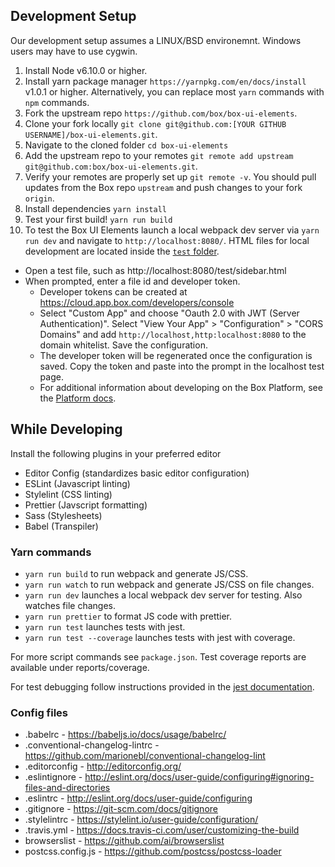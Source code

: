Development Setup
-----------------

Our development setup assumes a LINUX/BSD environemnt. Windows users may have to use cygwin.

1. Install Node v6.10.0 or higher.
2. Install yarn package manager `https://yarnpkg.com/en/docs/install` v1.0.1 or higher. Alternatively, you can replace most `yarn` commands with `npm` commands.
2. Fork the upstream repo `https://github.com/box/box-ui-elements`.
3. Clone your fork locally `git clone git@github.com:[YOUR GITHUB USERNAME]/box-ui-elements.git`.
4. Navigate to the cloned folder `cd box-ui-elements`
5. Add the upstream repo to your remotes `git remote add upstream git@github.com:box/box-ui-elements.git`.
6. Verify your remotes are properly set up `git remote -v`. You should pull updates from the Box repo `upstream` and push changes to your fork `origin`.
7. Install dependencies `yarn install`
8. Test your first build! `yarn run build`
9. To test the Box UI Elements launch a local webpack dev server via `yarn run dev` and navigate to `http://localhost:8080/`. HTML files for local development are located inside the [`test` folder](http://localhost:8080/test).
  - Open a test file, such as http://localhost:8080/test/sidebar.html
  - When prompted, enter a file id and developer token.
    - Developer tokens can be created at https://cloud.app.box.com/developers/console
    - Select "Custom App" and choose "Oauth 2.0 with JWT (Server Authentication)". Select "View Your App" > "Configuration" > "CORS Domains" and add `http://localhost,http:localhost:8080` to the domain whitelist. Save the configuration.
    - The developer token will be regenerated once the configuration is saved. Copy the token and paste into the prompt in the localhost test page.
    - For additional information about developing on the Box Platform, see the [Platform docs](https://developer.box.com/docs/box-ui-elements#section-using-the-box-ui-elements).

While Developing
----------------
Install the following plugins in your preferred editor

* Editor Config (standardizes basic editor configuration)
* ESLint (Javascript linting)
* Stylelint (CSS linting)
* Prettier (Javscript formatting)
* Sass (Stylesheets)
* Babel (Transpiler)

### Yarn commands

* `yarn run build` to run webpack and generate JS/CSS.
* `yarn run watch` to run webpack and generate JS/CSS on file changes.
* `yarn run dev` launches a local webpack dev server for testing. Also watches file changes.
* `yarn run prettier` to format JS code with prettier.
* `yarn run test` launches tests with jest.
* `yarn run test --coverage` launches tests with jest with coverage.

For more script commands see `package.json`. Test coverage reports are available under reports/coverage.

For test debugging follow instructions provided in the [jest documentation](https://facebook.github.io/jest/docs/en/troubleshooting.html).

### Config files

* .babelrc - https://babeljs.io/docs/usage/babelrc/
* .conventional-changelog-lintrc - https://github.com/marionebl/conventional-changelog-lint
* .editorconfig - http://editorconfig.org/
* .eslintignore - http://eslint.org/docs/user-guide/configuring#ignoring-files-and-directories
* .eslintrc - http://eslint.org/docs/user-guide/configuring
* .gitignore - https://git-scm.com/docs/gitignore
* .stylelintrc - https://stylelint.io/user-guide/configuration/
* .travis.yml - https://docs.travis-ci.com/user/customizing-the-build
* browserslist - https://github.com/ai/browserslist
* postcss.config.js - https://github.com/postcss/postcss-loader
